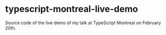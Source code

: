 # typescript-montreal-live-demo
Source code of the live demo of my talk at TypeScript Montreal on February 20th.
